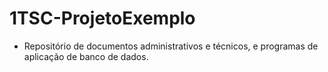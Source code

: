 # 1TSC-ProjetoExemplo
- Repositório de documentos administrativos e técnicos, e programas de aplicação de banco de dados.
